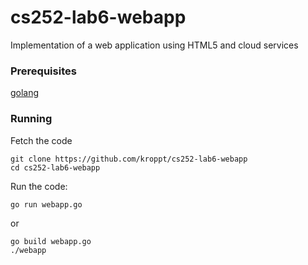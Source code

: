 # cs252-lab6-webapp
Implementation of a web application using HTML5 and cloud services

### Prerequisites

[golang](https://golang.org/project/)

### Running

Fetch the code
```
git clone https://github.com/kroppt/cs252-lab6-webapp
cd cs252-lab6-webapp
```

Run the code:

```
go run webapp.go
```
or
 
```bash
go build webapp.go
./webapp
```
 
